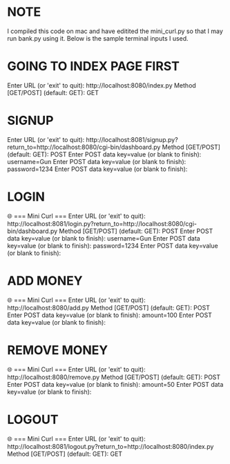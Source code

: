 # NOTE
I compiled this code on mac and have editited the mini_curl.py so that I may run bank.py using it. Below is the sample terminal inputs I used.

# GOING TO INDEX PAGE FIRST
Enter URL (or 'exit' to quit): http://localhost:8080/index.py
Method [GET/POST] (default: GET): GET

# SIGNUP
Enter URL (or 'exit' to quit): http://localhost:8081/signup.py?return_to=http://localhost:8080/cgi-bin/dashboard.py
Method [GET/POST] (default: GET): POST
Enter POST data key=value (or blank to finish): username=Gun
Enter POST data key=value (or blank to finish): password=1234
Enter POST data key=value (or blank to finish):


# LOGIN
🌐 === Mini Curl ===
Enter URL (or 'exit' to quit): http://localhost:8081/login.py?return_to=http://localhost:8080/cgi-bin/dashboard.py
Method [GET/POST] (default: GET): POST
Enter POST data key=value (or blank to finish): username=Gun
Enter POST data key=value (or blank to finish): password=1234
Enter POST data key=value (or blank to finish):

# ADD MONEY
🌐 === Mini Curl ===
Enter URL (or 'exit' to quit): http://localhost:8080/add.py
Method [GET/POST] (default: GET): POST
Enter POST data key=value (or blank to finish): amount=100
Enter POST data key=value (or blank to finish):

# REMOVE MONEY
🌐 === Mini Curl ===
Enter URL (or 'exit' to quit): http://localhost:8080/remove.py
Method [GET/POST] (default: GET): POST
Enter POST data key=value (or blank to finish): amount=50
Enter POST data key=value (or blank to finish):

# LOGOUT
🌐 === Mini Curl ===
Enter URL (or 'exit' to quit): http://localhost:8081/logout.py?return_to=http://localhost:8080/index.py
Method [GET/POST] (default: GET): GET
